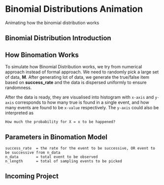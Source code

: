 # Binomial Distributions Animation

Animating how the binomial distribution works

## Binomial Distribution Introduction

## How Binomation Works
To simulate how Binomial Distribution works, we try from numerical approach instead of formal approach. We need to randomly pick a large set of data, **M**. After generating lot of data, we generate the true/false item based on **success_rate** and the data is dispersed uniformly to ensure randomness.

After the data is ready, they are visualised into histogram with ```x-axis``` and ```y-axis``` corresponds to how many true is found in a single event, and how many events are found to be ```x-value``` respectively. The ```y-axis``` could also be interpreted as
```
How much the probability for X = x to be happened?
```

## Parameters in Binomation Model
```
success_rate  = the rate for the event to be successive, OR event to be successive from n_data
n_data        = total event to be observed
n_length      = total of sampling events to be picked
```


## Incoming Project